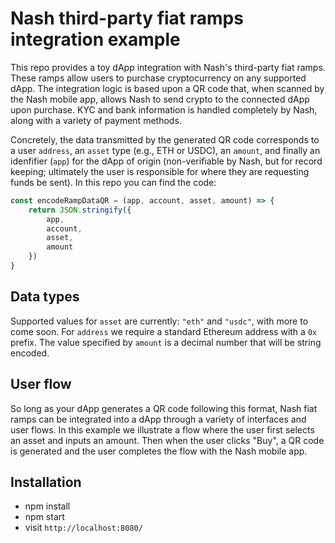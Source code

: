 # Nash third-party fiat ramps integration example

This repo provides a toy dApp integration with Nash's third-party fiat ramps. These ramps allow users to purchase cryptocurrency on any supported dApp. The integration logic is based upon a QR code that, when scanned by the Nash mobile app, allows Nash to send crypto to the connected dApp upon purchase. KYC and bank information is handled completely by Nash, along with a variety of payment methods.

Concretely, the data transmitted by the generated QR code corresponds to a user
`address`, an `asset` type (e.g., ETH or USDC), an `amount`, and finally an idenfifier (`app`) for the dApp of origin (non-verifiable by Nash, but for record keeping; ultimately the user is responsible for where they are requesting funds be sent). In this repo you can find the code:

```javascript
const encodeRampDataQR = (app, account, asset, amount) => {
    return JSON.stringify({
        app,
        account,
        asset,
        amount
    })
}
```

## Data types

Supported values for `asset` are currently: `"eth"` and `"usdc"`, with more to come soon. For `address` we require a standard Ethereum address with a `0x` prefix. The value specified by `amount` is a decimal number that will be string encoded.

## User flow

So long as your dApp generates a QR code following this format, Nash fiat ramps can be integrated into a dApp through a variety of interfaces and user flows. In this example we illustrate a flow where the user first selects an asset and inputs an amount. Then when the user clicks "Buy", a QR code is generated and the user completes the flow with the Nash mobile app. 

## Installation

- npm install
- npm start
- visit `http://localhost:8080/`
